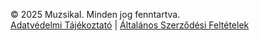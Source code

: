 © 2025 MuzsikaI. Minden jog fenntartva.  
[Adatvédelmi Tájékoztató](/privacy-policy) | [Általános Szerződési Feltételek](/terms-of-service)
